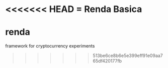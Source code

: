 <<<<<<< HEAD
= Renda Basica
=======
# renda

framework for cryptocurrency experiments 
>>>>>>> 513be6ce8b6e5e399eff91e09aa765df420177fb
